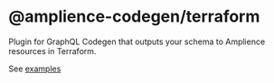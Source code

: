 # @amplience-codegen/terraform

Plugin for GraphQL Codegen that outputs your schema to Amplience resources in Terraform.

See [examples](/example)
